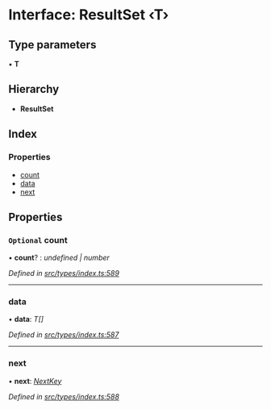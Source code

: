 # Interface: ResultSet ‹**T**›

## Type parameters

▪ **T**

## Hierarchy

* **ResultSet**

## Index

### Properties

* [count](resultset.md#optional-count)
* [data](resultset.md#data)
* [next](resultset.md#next)

## Properties

### `Optional` count

• **count**? : *undefined | number*

*Defined in [src/types/index.ts:589](https://github.com/PolymathNetwork/polymesh-sdk/blob/da0f7fd7/src/types/index.ts#L589)*

___

###  data

• **data**: *T[]*

*Defined in [src/types/index.ts:587](https://github.com/PolymathNetwork/polymesh-sdk/blob/da0f7fd7/src/types/index.ts#L587)*

___

###  next

• **next**: *[NextKey](../globals.md#nextkey)*

*Defined in [src/types/index.ts:588](https://github.com/PolymathNetwork/polymesh-sdk/blob/da0f7fd7/src/types/index.ts#L588)*
